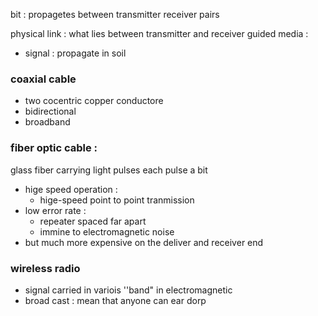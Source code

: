 
bit : propagetes between transmitter receiver pairs 

physical link : what lies between transmitter and receiver 
guided media : 
- signal : propagate in soil 
### coaxial cable 
- two cocentric copper conductore 
- bidirectional 
- broadband 
### fiber optic cable :
glass fiber carrying light pulses each pulse a bit 
- hige speed operation : 
	- hige-speed point to point tranmission 
- low error rate : 
	- repeater spaced far apart 
	- immine to electromagnetic noise 
- but much more expensive on the deliver and receiver end 
### wireless radio 
- signal carried in variois ''band" in electromagnetic 
- broad cast : mean that anyone can ear dorp 


